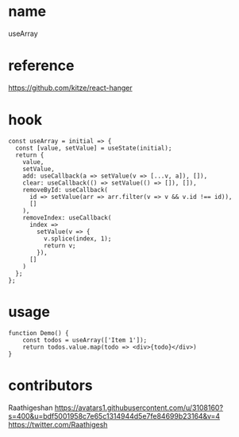 # name

useArray

# reference

https://github.com/kitze/react-hanger

# hook

```
const useArray = initial => {
  const [value, setValue] = useState(initial);
  return {
    value,
    setValue,
    add: useCallback(a => setValue(v => [...v, a]), []),
    clear: useCallback(() => setValue(() => []), []),
    removeById: useCallback(
      id => setValue(arr => arr.filter(v => v && v.id !== id)),
      []
    ),
    removeIndex: useCallback(
      index =>
        setValue(v => {
          v.splice(index, 1);
          return v;
        }),
      []
    )
  };
};
```

# usage

```
function Demo() {
    const todos = useArray(['Item 1']);
    return todos.value.map(todo => <div>{todo}</div>)
}
```

# contributors

Raathigeshan
https://avatars1.githubusercontent.com/u/3108160?s=400&u=bdf5001958c7e65c1314944d5e7fe84699b23164&v=4
https://twitter.com/Raathigesh
